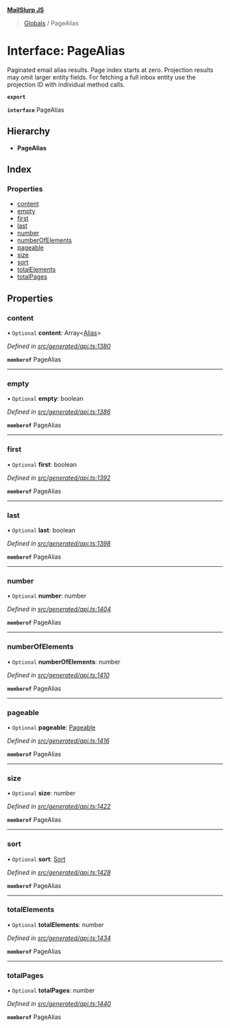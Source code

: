 **[MailSlurp JS](../README.md)**

> [Globals](../README.md) / PageAlias

# Interface: PageAlias

Paginated email alias results. Page index starts at zero. Projection results may omit larger entity fields. For fetching a full inbox entity use the projection ID with individual method calls.

**`export`** 

**`interface`** PageAlias

## Hierarchy

* **PageAlias**

## Index

### Properties

* [content](pagealias.md#content)
* [empty](pagealias.md#empty)
* [first](pagealias.md#first)
* [last](pagealias.md#last)
* [number](pagealias.md#number)
* [numberOfElements](pagealias.md#numberofelements)
* [pageable](pagealias.md#pageable)
* [size](pagealias.md#size)
* [sort](pagealias.md#sort)
* [totalElements](pagealias.md#totalelements)
* [totalPages](pagealias.md#totalpages)

## Properties

### content

• `Optional` **content**: Array\<[Alias](alias.md)>

*Defined in [src/generated/api.ts:1380](https://github.com/mailslurp/mailslurp-client/blob/ff09436/src/generated/api.ts#L1380)*

**`memberof`** PageAlias

___

### empty

• `Optional` **empty**: boolean

*Defined in [src/generated/api.ts:1386](https://github.com/mailslurp/mailslurp-client/blob/ff09436/src/generated/api.ts#L1386)*

**`memberof`** PageAlias

___

### first

• `Optional` **first**: boolean

*Defined in [src/generated/api.ts:1392](https://github.com/mailslurp/mailslurp-client/blob/ff09436/src/generated/api.ts#L1392)*

**`memberof`** PageAlias

___

### last

• `Optional` **last**: boolean

*Defined in [src/generated/api.ts:1398](https://github.com/mailslurp/mailslurp-client/blob/ff09436/src/generated/api.ts#L1398)*

**`memberof`** PageAlias

___

### number

• `Optional` **number**: number

*Defined in [src/generated/api.ts:1404](https://github.com/mailslurp/mailslurp-client/blob/ff09436/src/generated/api.ts#L1404)*

**`memberof`** PageAlias

___

### numberOfElements

• `Optional` **numberOfElements**: number

*Defined in [src/generated/api.ts:1410](https://github.com/mailslurp/mailslurp-client/blob/ff09436/src/generated/api.ts#L1410)*

**`memberof`** PageAlias

___

### pageable

• `Optional` **pageable**: [Pageable](pageable.md)

*Defined in [src/generated/api.ts:1416](https://github.com/mailslurp/mailslurp-client/blob/ff09436/src/generated/api.ts#L1416)*

**`memberof`** PageAlias

___

### size

• `Optional` **size**: number

*Defined in [src/generated/api.ts:1422](https://github.com/mailslurp/mailslurp-client/blob/ff09436/src/generated/api.ts#L1422)*

**`memberof`** PageAlias

___

### sort

• `Optional` **sort**: [Sort](sort.md)

*Defined in [src/generated/api.ts:1428](https://github.com/mailslurp/mailslurp-client/blob/ff09436/src/generated/api.ts#L1428)*

**`memberof`** PageAlias

___

### totalElements

• `Optional` **totalElements**: number

*Defined in [src/generated/api.ts:1434](https://github.com/mailslurp/mailslurp-client/blob/ff09436/src/generated/api.ts#L1434)*

**`memberof`** PageAlias

___

### totalPages

• `Optional` **totalPages**: number

*Defined in [src/generated/api.ts:1440](https://github.com/mailslurp/mailslurp-client/blob/ff09436/src/generated/api.ts#L1440)*

**`memberof`** PageAlias
